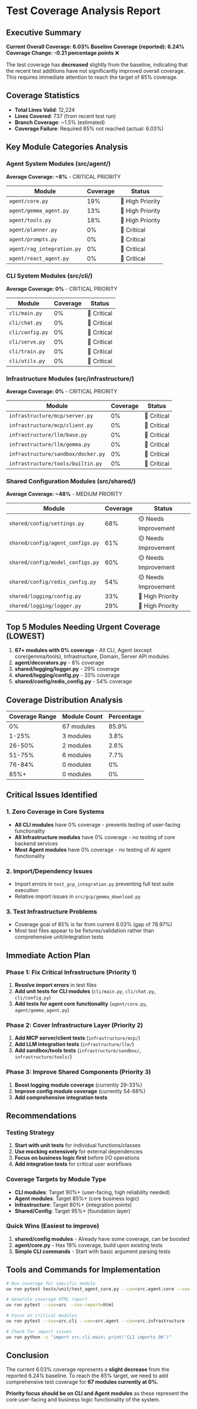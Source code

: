 # Test Coverage Analysis Report

## Executive Summary

**Current Overall Coverage: 6.03%**
**Baseline Coverage (reported): 6.24%**
**Coverage Change: -0.21 percentage points** ❌

The test coverage has **decreased** slightly from the baseline, indicating that the recent test additions have not significantly improved overall coverage. This requires immediate attention to reach the target of 85% coverage.

## Coverage Statistics

- **Total Lines Valid**: 12,224
- **Lines Covered**: 737 (from recent test run)
- **Branch Coverage**: ~1.5% (estimated)
- **Coverage Failure**: Required 85% not reached (actual: 6.03%)

## Key Module Categories Analysis

### Agent System Modules (src/agent/)
**Average Coverage: ~8%** - CRITICAL PRIORITY

| Module | Coverage | Status |
|--------|----------|---------|
| `agent/core.py` | 19% | 🔴 High Priority |
| `agent/gemma_agent.py` | 13% | 🔴 High Priority |
| `agent/tools.py` | 18% | 🔴 High Priority |
| `agent/planner.py` | 0% | 🔴 Critical |
| `agent/prompts.py` | 0% | 🔴 Critical |
| `agent/rag_integration.py` | 0% | 🔴 Critical |
| `agent/react_agent.py` | 0% | 🔴 Critical |

### CLI System Modules (src/cli/)
**Average Coverage: 0%** - CRITICAL PRIORITY

| Module | Coverage | Status |
|--------|----------|---------|
| `cli/main.py` | 0% | 🔴 Critical |
| `cli/chat.py` | 0% | 🔴 Critical |
| `cli/config.py` | 0% | 🔴 Critical |
| `cli/serve.py` | 0% | 🔴 Critical |
| `cli/train.py` | 0% | 🔴 Critical |
| `cli/utils.py` | 0% | 🔴 Critical |

### Infrastructure Modules (src/infrastructure/)
**Average Coverage: 0%** - CRITICAL PRIORITY

| Module | Coverage | Status |
|--------|----------|---------|
| `infrastructure/mcp/server.py` | 0% | 🔴 Critical |
| `infrastructure/mcp/client.py` | 0% | 🔴 Critical |
| `infrastructure/llm/base.py` | 0% | 🔴 Critical |
| `infrastructure/llm/gemma.py` | 0% | 🔴 Critical |
| `infrastructure/sandbox/docker.py` | 0% | 🔴 Critical |
| `infrastructure/tools/builtin.py` | 0% | 🔴 Critical |

### Shared Configuration Modules (src/shared/)
**Average Coverage: ~48%** - MEDIUM PRIORITY

| Module | Coverage | Status |
|--------|----------|---------|
| `shared/config/settings.py` | 68% | 🟡 Needs Improvement |
| `shared/config/agent_configs.py` | 61% | 🟡 Needs Improvement |
| `shared/config/model_configs.py` | 60% | 🟡 Needs Improvement |
| `shared/config/redis_config.py` | 54% | 🟡 Needs Improvement |
| `shared/logging/config.py` | 33% | 🔴 High Priority |
| `shared/logging/logger.py` | 29% | 🔴 High Priority |

## Top 5 Modules Needing Urgent Coverage (LOWEST)

1. **67+ modules with 0% coverage** - All CLI, Agent (except core/gemma/tools), Infrastructure, Domain, Server API modules
2. **agent/decorators.py** - 6% coverage
3. **shared/logging/logger.py** - 29% coverage
4. **shared/logging/config.py** - 33% coverage
5. **shared/config/redis_config.py** - 54% coverage

## Coverage Distribution Analysis

| Coverage Range | Module Count | Percentage |
|----------------|-------------|------------|
| 0% | 67 modules | 85.9% |
| 1-25% | 3 modules | 3.8% |
| 26-50% | 2 modules | 2.6% |
| 51-75% | 6 modules | 7.7% |
| 76-84% | 0 modules | 0% |
| 85%+ | 0 modules | 0% |

## Critical Issues Identified

### 1. Zero Coverage in Core Systems
- **All CLI modules** have 0% coverage - prevents testing of user-facing functionality
- **All Infrastructure modules** have 0% coverage - no testing of core backend services
- **Most Agent modules** have 0% coverage - no testing of AI agent functionality

### 2. Import/Dependency Issues
- Import errors in `test_gcp_integration.py` preventing full test suite execution
- Relative import issues in `src/gcp/gemma_download.py`

### 3. Test Infrastructure Problems
- Coverage goal of 85% is far from current 6.03% (gap of 78.97%)
- Most test files appear to be fixtures/validation rather than comprehensive unit/integration tests

## Immediate Action Plan

### Phase 1: Fix Critical Infrastructure (Priority 1)
1. **Resolve import errors** in test files
2. **Add unit tests for CLI modules** (`cli/main.py`, `cli/chat.py`, `cli/config.py`)
3. **Add tests for agent core functionality** (`agent/core.py`, `agent/gemma_agent.py`)

### Phase 2: Cover Infrastructure Layer (Priority 2)
1. **Add MCP server/client tests** (`infrastructure/mcp/`)
2. **Add LLM integration tests** (`infrastructure/llm/`)
3. **Add sandbox/tools tests** (`infrastructure/sandbox/`, `infrastructure/tools/`)

### Phase 3: Improve Shared Components (Priority 3)
1. **Boost logging module coverage** (currently 29-33%)
2. **Improve config module coverage** (currently 54-68%)
3. **Add comprehensive integration tests**

## Recommendations

### Testing Strategy
1. **Start with unit tests** for individual functions/classes
2. **Use mocking extensively** for external dependencies
3. **Focus on business logic first** before I/O operations
4. **Add integration tests** for critical user workflows

### Coverage Targets by Module Type
- **CLI modules**: Target 90%+ (user-facing, high reliability needed)
- **Agent modules**: Target 85%+ (core business logic)
- **Infrastructure**: Target 80%+ (integration points)
- **Shared/Config**: Target 95%+ (foundation layer)

### Quick Wins (Easiest to improve)
1. **shared/config modules** - Already have some coverage, can be boosted
2. **agent/core.py** - Has 19% coverage, build upon existing tests
3. **Simple CLI commands** - Start with basic argument parsing tests

## Tools and Commands for Implementation

```bash
# Run coverage for specific module
uv run pytest tests/unit/test_agent_core.py --cov=src.agent.core --cov-report=term-missing

# Generate coverage HTML report
uv run pytest --cov=src --cov-report=html

# Focus on critical modules
uv run pytest --cov=src.cli --cov=src.agent --cov=src.infrastructure --cov-report=term

# Check for import issues
uv run python -c "import src.cli.main; print('CLI imports OK')"
```

## Conclusion

The current 6.03% coverage represents a **slight decrease** from the reported 6.24% baseline. To reach the 85% target, we need to add comprehensive test coverage for **67 modules currently at 0%**.

**Priority focus should be on CLI and Agent modules** as these represent the core user-facing and business logic functionality of the system.